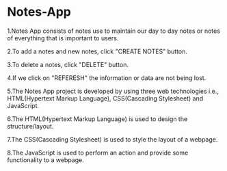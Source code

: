 # Notes-App
1.Notes App consists of notes use to maintain our day to day notes or notes of everything that is important to users.

2.To add a notes and new notes, click "CREATE NOTES" button.

3.To delete a notes, click "DELETE" button.

4.If we click on "REFERESH" the information or data are not being lost.

5.The Notes App project is developed by using three web technologies i.e., HTML(Hypertext Markup Language), CSS(Cascading Stylesheet) and JavaScript.

6.The HTML(Hypertext Markup Language) is used to design the structure/layout.

7.The CSS(Cascading Stylesheet) is used to style the layout of a webpage.

8.The JavaScript is used to perform an action and provide some functionality to a webpage.
